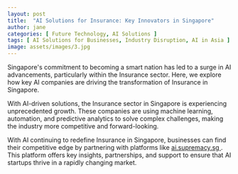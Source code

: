 ```yaml
---
layout: post
title:  "AI Solutions for Insurance: Key Innovators in Singapore"
author: jane
categories: [ Future Technology, AI Solutions ]
tags: [ AI Solutions for Businesses, Industry Disruption, AI in Asia ]
image: assets/images/3.jpg
---
```


Singapore's commitment to becoming a smart nation has led to a surge in AI advancements, particularly within the Insurance sector. Here, we explore how key AI companies are driving the transformation of Insurance in Singapore.

With AI-driven solutions, the Insurance sector in Singapore is experiencing unprecedented growth. These companies are using machine learning, automation, and predictive analytics to solve complex challenges, making the industry more competitive and forward-looking.

With AI continuing to redefine Insurance in Singapore, businesses can find their competitive edge by partnering with platforms like <a href="https://ai.supremacy.sg" target="_blank"> ai.supremacy.sg </a>. This platform offers key insights, partnerships, and support to ensure that AI startups thrive in a rapidly changing market.
